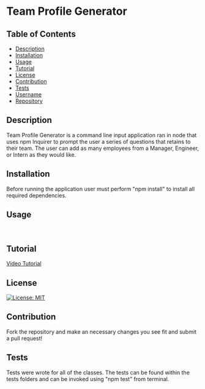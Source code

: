 # Team Profile Generator

## Table of Contents

- [Description](#description)
- [Installation](#installation)
- [Usage](#Usage)
- [Tutorial](#Tutorial)
- [License](#License)
- [Contribution](#Contribution)
- [Tests](#Tests)
- [Username](#Username)
- [Repository](#Repository)

## Description

Team Profile Generator is a command line input application ran in node that uses npm Inquirer to prompt the user a series of questions that retains to their team. The user can add as many employees from a Manager, Engineer, or Intern as they would like.

## Installation

Before running the application user must perform "npm install" to install all required dependencies.

## Usage

![]()
![]()

## Tutorial

[Video Tutorial]()

## License

[![License: MIT](https://img.shields.io/badge/License-MIT-yellow.svg)](https://opensource.org/licenses/MIT)

## Contribution

Fork the repository and make an necessary changes you see fit and submit a pull request!

## Tests

Tests were wrote for all of the classes. The tests can be found within the tests folders and can be invoked using "npm test" from terminal.
